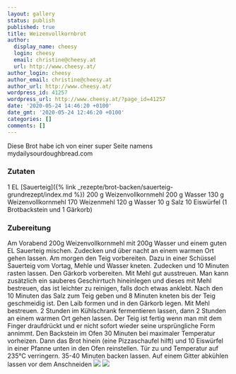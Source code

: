 ```yaml
---
layout: gallery
status: publish
published: true
title: Weizenvollkornbrot
author:
  display_name: cheesy
  login: cheesy
  email: christine@cheesy.at
  url: http://www.cheesy.at/
author_login: cheesy
author_email: christine@cheesy.at
author_url: http://www.cheesy.at/
wordpress_id: 41257
wordpress_url: http://www.cheesy.at/?page_id=41257
date: '2020-05-24 14:46:20 +0100'
date_gmt: '2020-05-24 12:46:20 +0100'
categories: []
comments: []
---
```

Diese Brot habe ich von einer super Seite namens mydailysourdoughbread.com
### Zutaten
1 EL [Sauerteig]({% link _rezepte/brot-backen/sauerteig-grundrezept/index.md %})
200 g Weizenvollkornmehl
200 g Wasser
130 g Weizenvollkornmehl
170 Weizenmehl
120 g Wasser
10 g Salz
10 Eiswürfel
(1 Brotbackstein und 1 Gärkorb)
### Zubereitung
Am Vorabend 200g Weizenvollkornmehl mit 200g Wasser und einem guten EL Sauerteig mischen. Zudecken und über nacht an einem warmen Ort gehen lassen.
Am morgen den Teig vorbereiten. Dazu in einer Schüssel Sauerteig vom Vortag, Mehle und Wasser kneten. Zudecken und 10 Minuten rasten lassen.
Den Gärkorb vorbereiten. Mit Mehl gut ausstreuen. Man kann zusätzlich ein sauberes Geschirrtuch hineinlegen und dieses mit Mehl bestreuen, das ist leichter zu reinigen, falls doch etwas anklebt.
Nach den 10 Minuten das Salz zum Teig geben und 8 Minuten kneten bis der Teig geschmeidig ist. Den Laib formen und in den Gärkorb legen. Mit Mehl bestreuen.
2 Stunden im Kühlschrank fermentieren lassen, dann 2 Stunden an einem warmen Ort gehen lassen. Der Teig ist fertig wenn man mit dem Finger draufdrückt und er nicht sofort wieder seine ursprüngliche Form annimmt.
Den Backstein im Ofen 30 Minuten bei maximaler Temperatur vorheizen. Dann das Brot hinein (eine Pizzaschaufel hilft) und 10 Eiswürfel in einer Pfanne unten in den Ofen reinstellen. Tür zu und Temperatur auf 235°C verringern. 35-40 Minuten backen lassen.
Auf einem Gitter abkühlen lassen vor dem Anschneiden
![](http://www.cheesy.at/wp-content/uploads/Vollkornbrot-1.jpg)
![](http://www.cheesy.at/wp-content/uploads/Vollkornbrot-2.jpg)
